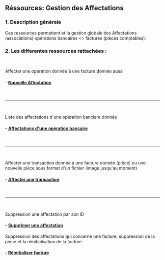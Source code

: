 ## Réssources: Gestion des Affectations

### 1. Description générale

Ces ressources permettent et la gestion globale des Affectations (associations) opérations bancaires <> factures (pièces comptables).

### 2. Les differentes ressources rattachées :

<br>

Affecter une opération donnée à une facture donnée aussi

#### - [Nouvelle Affectation](/guide/services/affectation/store)

<br>
<hr>
<br>


Liste des affectations d'une opération banciare donnée

#### - [Affectations d'une opération bancaire ](/guide/services/affectation/list)


<br>
<hr>
<br>



Affecter une transaction donnée à une facture donnée (pièce) ou une nouvelle pièce sous format d'un fichier (image jusqu'au moment)

#### - [Affecter une transaction](/guide/services/affectation/invoice-to-transaction)

<br>
<hr>
<br>


Suppression une affectation par son ID

#### - [Supprimer une affectation ](/guide/services/affectation/delete#_2-suppression-d-une-affectation-donnee)


Suppression des affectations qui concerne une facture,
suppression de la pièce et la réinitialisation de la facture

#### - [Réinitialiser facture ](/guide/services/affectation/delete#_1-suppression-des-affectations-d-une-facture-donnee)
